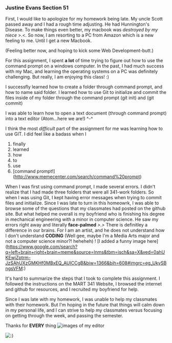 ### Justine Evans Section 51

First, I would like to apologize for my homework being late. My uncle Scott passed away and I had a rough time adjusting. He had Hunnington's Disease. To make things even better, my macbook was *destroyed by my niece* >.<. So now, I am resorting to a PC from Amazon which is a new feeling to me. Until I get a new Macbook.

(Feeling better now, and hoping to kick some Web Development-butt.)

For this assignment, I spent **a lot** of time trying to figure out how to use the command prompt on a windows computer. In the past, I had much success with my Mac, and learning the operating systems on a PC was definitely challenging. But really, I am enjoying this class! :)

I successfly learned how to create a folder through command prompt, and how to name said folder. I learned how to use Git to initialize and commit the files inside of my folder through the command prompt (git init) and (git commit)

I was able to learn how to open a text document (through command prompt) into a text editor (Atom...here we are!) ^-^

I think the most *difficult* part of the assignment for me was learning how to use GIT. I did feel like a badass when I
1. finally
2. learned
3. how
4. to
5. use
6. [command prompt!] (http://www.memecenter.com/search/command%20prompt)

When I was first using command prompt, I made several errors. I didn't realize that I had made three folders that were all 341-work folders. So when I was using Git, I kept having error messages when trying to commit files and initialize. Since I was late to turn in this homeowrk, I was able to browse some of the questions that my classmates had posted on the github site. But what helped me overall is my boyfriend who is finishing his degree in mechanical engineering with a minor in computer science. He saw my errors right away and literally **face-palmed** *>.>* There is definitley a difference in our brains. For I am an artist, and he does not understand how I don't understand **CODING** (Well gee, maybe I'm a Media Arts major and not a computer science minor?! heheheh) ! [I added a funny image here] (https://www.google.com/search?q=left+brain+right+brain+meme&source=lnms&tbm=isch&sa=X&ved=0ahUKEwjZptrm-JzSAhUXzGMKHf0MBxEQ_AUICCgB&biw=1366&bih=608#imgrc=eg_UkySBngsVFM:)

It's hard to summarize the steps that I took to complete this assignment. I followed the instructions on the MART 341 Website, I browsed the internet and github for resources, and I recruited my boyfriend for help.

Since I was late with my homework, I was unable to help my classmates with their homework. But I'm hoping in the future that things will calm down in my personal life, and I can strive to help my classmates versus focusing on getting through the week, and passing the semester.

Thanks for **EVERY** thing ![images of my editor](C:\Users\Kyle\Documents\341-work\week-02-assignment)

![:)](C:\Users\Kyle\Documents\341-work\week-02-assignment)
